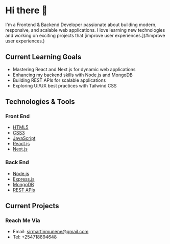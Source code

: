 # Hi there 👋

 I'm a Frontend & Backend Developer passionate about building modern, responsive, and scalable web applications. I love learning new technologies and working on exciting projects that [improve user experiences.](#improve user experiences.)

## Current Learning Goals

- Mastering React and Next.js for dynamic web applications
- Enhancing my backend skills with Node.js and MongoDB
- Building REST APIs for scalable applications
- Exploring UI/UX best practices with Tailwind CSS

## Technologies & Tools

### Front End

- [HTML5](#HTML5)
- [CSS3](#CSS3)
- [JavaScript](#JavaScript)
- [React.js](#React.js)
- [Next.js](#Next.js)

### Back End

- [Node.js](#Node.js)
- [Express.js](#Express.js)
- [MongoDB](#MongoDB)
- [REST APIs](#RESTAPIs)

## Current Projects

### Reach Me Via
- Email: sirmartinmunene@gmail.com
- Tel: +254718894648
